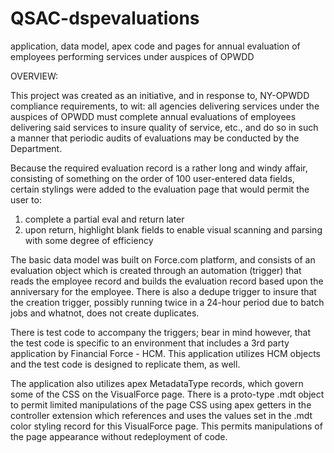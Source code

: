 # QSAC-dspevaluations
application, data model, apex code and pages for annual evaluation of employees performing services under auspices of OPWDD

OVERVIEW:

This project was created as an initiative, and in response to, NY-OPWDD compliance requirements, to wit: all agencies delivering services under the auspices of OPWDD must complete annual evaluations of employees delivering said services to insure quality of service, etc., and do so in such a manner that periodic audits of evaluations may be conducted by the Department.

Because the required evaluation record is a rather long and windy affair, consisting of something on the order of 100 user-entered data fields, certain stylings were added to the evaluation page that would permit the user to:

1) complete a partial eval and return later
2) upon return, highlight blank fields to enable visual scanning and parsing with some degree of efficiency

The basic data model was built on Force.com platform, and consists of an evaluation object which is created through an automation (trigger) that reads the employee record and builds the evaluation record based upon the anniversary for the employee.  There is also a dedupe trigger to insure that the creation trigger, possibly running twice in a 24-hour period due to batch jobs and whatnot, does not create duplicates.

There is test code to accompany the triggers; bear in mind however, that the test code is specific to an environment that includes a 3rd party application by Financial Force - HCM.  This application utilizes HCM objects and the test code is designed to replicate them, as well.  

The application also utilizes apex MetadataType records, which govern some of the CSS on the VisualForce page.  There is a proto-type .mdt object to permit limited manipulations of the page CSS using apex getters in the controller extension which references and uses the values set in the .mdt color styling record for this VisualForce page.  This permits manipulations of the page appearance without redeployment of code.









